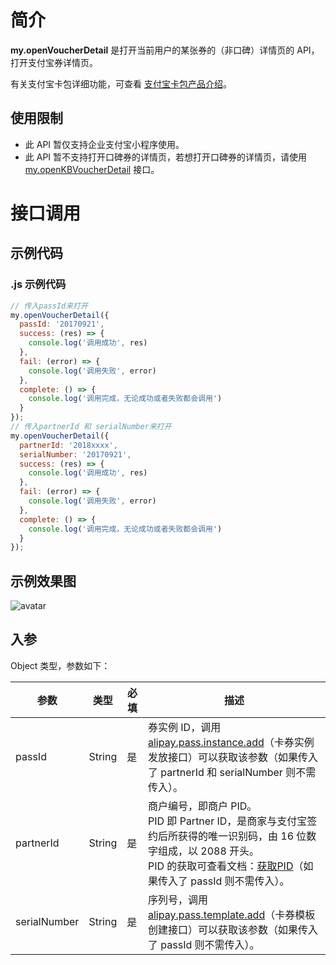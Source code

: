 # 简介

**my.openVoucherDetail** 是打开当前用户的某张券的（非口碑）详情页的 API，打开支付宝券详情页。

有关支付宝卡包详细功能，可查看 [支付宝卡包产品介绍](https://opendocs.alipay.com/open/199/105225)。

## 使用限制

- 此 API 暂仅支持企业支付宝小程序使用。
- 此 API 暂不支持打开口碑券的详情页，若想打开口碑券的详情页，请使用 [my.openKBVoucherDetail](https://opendocs.alipay.com/mini/api/tfa5s0) 接口。

# 接口调用

## 示例代码

### .js 示例代码

```javascript
// 传入passId来打开
my.openVoucherDetail({ 
  passId: '20170921',
  success: (res) => {
    console.log('调用成功', res)
  },
  fail: (error) => {
    console.log('调用失败', error)
  },
  complete: () => {
    console.log('调用完成，无论成功或者失败都会调用')
  }
});
// 传入partnerId 和 serialNumber来打开
my.openVoucherDetail({
  partnerId: '2018xxxx',
  serialNumber: '20170921',
  success: (res) => {
    console.log('调用成功', res)
  },
  fail: (error) => {
    console.log('调用失败', error)
  },
  complete: () => {
    console.log('调用完成，无论成功或者失败都会调用')
  }
});
```
## 示例效果图
![avatar](https://img.alicdn.com/imgextra/i2/O1CN014SXvf226BqOVOigEg_!!6000000007624-0-tps-592-1280.jpg)

## 入参

Object 类型，参数如下：

| **参数** | **类型** | **必填** | **描述** |
| --- | --- | --- | --- |
| passId | String | 是 | 券实例 ID，调用 [alipay.pass.instance.add](https://opendocs.alipay.com/open/02ailb)（卡券实例发放接口）可以获取该参数（如果传入了 partnerId 和 serialNumber 则不需传入）。 |
| partnerId | String | 是 | 商户编号，即商户 PID。<br> PID 即 Partner ID，是商家与支付宝签约后所获得的唯一识别码，由 16 位数字组成，以 2088 开头。<br>PID 的获取可查看文档：[获取PID](https://opendocs.alipay.com/common/02ncut)（如果传入了 passId 则不需传入）。 |
| serialNumber | String | 是 | 序列号，调用 [alipay.pass.template.add](https://opendocs.alipay.com/open/02aila)（卡券模板创建接口）可以获取该参数（如果传入了 passId 则不需传入）。 |
